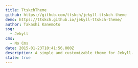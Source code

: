 ```yaml
---
title: TtskchTheme
github: https://github.com/ttskch/jekyll-ttskch-theme
demo: https://ttskch.github.io/jekyll-ttskch-theme/
author: Takashi Kanemoto
ssg:
  - Jekyll
cms:
  - No Cms
date: 2015-01-23T10:41:56.000Z
description: A simple and customizable theme for Jekyll.
stale: true
---
```


